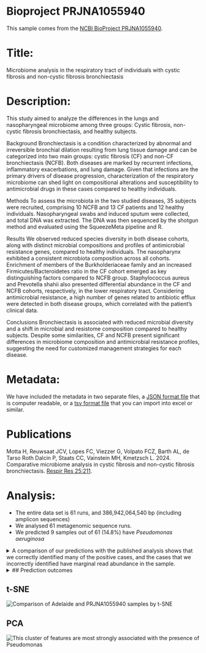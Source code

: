 # Bioproject PRJNA1055940

This sample comes from the [NCBI BioProject PRJNA1055940](https://www.ncbi.nlm.nih.gov/bioproject/?term=PRJNA1055940).

# Title:
Microbiome analysis in the respiratory tract of individuals with cystic fibrosis and non-cystic fibrosis bronchiectasis

# Description:
This study aimed to analyze the differences in the lungs and nasopharyngeal microbiome among three groups: Cystic fibrosis, non-cystic fibrosis bronchiectasis, and healthy subjects.

Background
Bronchiectasis is a condition characterized by abnormal and irreversible bronchial dilation resulting from lung tissue damage and can be categorized into two main groups: cystic fibrosis (CF) and non-CF bronchiectasis (NCFB). Both diseases are marked by recurrent infections, inflammatory exacerbations, and lung damage. Given that infections are the primary drivers of disease progression, characterization of the respiratory microbiome can shed light on compositional alterations and susceptibility to antimicrobial drugs in these cases compared to healthy individuals.

Methods
To assess the microbiota in the two studied diseases, 35 subjects were recruited, comprising 10 NCFB and 13 CF patients and 12 healthy individuals. Nasopharyngeal swabs and induced sputum were collected, and total DNA was extracted. The DNA was then sequenced by the shotgun method and evaluated using the SqueezeMeta pipeline and R.

Results
We observed reduced species diversity in both disease cohorts, along with distinct microbial compositions and profiles of antimicrobial resistance genes, compared to healthy individuals. The nasopharynx exhibited a consistent microbiota composition across all cohorts. Enrichment of members of the Burkholderiaceae family and an increased Firmicutes/Bacteroidetes ratio in the CF cohort emerged as key distinguishing factors compared to NCFB group. Staphylococcus aureus and Prevotella shahii also presented differential abundance in the CF and NCFB cohorts, respectively, in the lower respiratory tract. Considering antimicrobial resistance, a high number of genes related to antibiotic efflux were detected in both disease groups, which correlated with the patient’s clinical data.

Conclusions
Bronchiectasis is associated with reduced microbial diversity and a shift in microbial and resistome composition compared to healthy subjects. Despite some similarities, CF and NCFB present significant differences in microbiome composition and antimicrobial resistance profiles, suggesting the need for customized management strategies for each disease.

# Metadata:
We have included the metadata in two separate files, a [JSON format file](PRJNA1055940.metadata.json.gz) that is computer readable, or a [tsv format file](PRJNA1055940.metadata.tsv.gz) that you can import into excel or similar.

# Publications


Motta H, Reuwsaat JCV, Lopes FC, Viezzer G, Volpato FCZ, Barth AL, de Tarso Roth Dalcin P, Staats CC, Vainstein MH, Kmetzsch L. 2024. Comparative microbiome analysis in cystic fibrosis and non-cystic fibrosis bronchiectasis. [Respir Res 25:211](https://pmc.ncbi.nlm.nih.gov/articles/PMC11102160/).
  
# Analysis:

- The entire data set is 61 runs, and 386,942,064,540 bp (including amplicon sequences)
- We analysed 61 metagenomic sequence runs.
- We predicted 9 samples out of 61 (14.8%) have _Pseudomonas aeruginosa_



<details>
<summary>
A comparison of our predictions with the published analysis shows that we correctly identified many of the positive cases, and the cases that we incorrectly identified have marginal read abundance in the sample.

</summary>

Original ID | Type | Sample | Number of Pseudomonas reads reported in SOM | Cultured | Pseudomonas Prediction | Confidence | Certainty | Result | Reason
--- | --- | --- | --- | --- | --- | --- | --- | --- | ---
be_01 | human induced sputum | SRR27326975 | 17,545 |  | Negative | 0.51 | Low | Correct | 
be_01 | human nasopharyngeal swab | SRR27326950 | 558 |  | Negative | 0.72 | Medium | Correct | 
be_02 | human induced sputum | SRR27326974 | 55 |  | Negative | 0.81 | High | Correct | 
be_03 | human induced sputum | SRR27326963 | 135,805 | _P. aeruginosa_ | Positive | 0.76 | Medium | Correct | 
be_03 | human nasopharyngeal swab | SRR27326949 | 166,746 | _P. aeruginosa_ | Positive | 0.67 | Medium | Correct | 
be_04 | human induced sputum | SRR27326952 | 52,813 | _P. aeruginosa_ | Positive | 0.62 | Medium | Correct | 
be_04 | human nasopharyngeal swab | SRR27326948 | 9,049 | _P. aeruginosa_ | Positive | 0.55 | Low | Correct | 
be_05 | human induced sputum | SRR27326932 | 257 | _P. aeruginosa_, _S. aureus_ | Negative | 0.72 | Medium | Incorrect | Low read abundance
be_05 | human nasopharyngeal swab | SRR27326938 | 194 | _P. aeruginosa_, _S. aureus_ | Negative | 0.81 | High | Incorrect | Low read abundance
be_06 | human induced sputum | SRR27326921 | 85 | _P. aeruginosa_, _S. aureus_ | Negative | 0.74 | Medium | Incorrect | Low read abundance
be_06 | human nasopharyngeal swab | SRR27326937 | 147 | _P. aeruginosa_, _S. aureus_ | Negative | 0.67 | Medium | Incorrect | Low read abundance
be_07 | human induced sputum | SRR27326943 | 6,627 | _P. aeruginosa_, _Achromobacter_ sp. | Negative | 0.62 | Medium | Incorrect | Marginal
be_07 | human nasopharyngeal swab | SRR27326936 | 210 | _P. aeruginosa_, _Achromobacter_ sp. | Negative | 0.72 | Medium | Incorrect | Low read abundance
be_08 | human induced sputum | SRR27326941 | 261 | _P. aeruginosa_ | Negative | 0.7 | Medium | Incorrect | Low read abundance
be_08 | human nasopharyngeal swab | SRR27326935 | 173 | _P. aeruginosa_ | Negative | 0.75 | Medium | Incorrect | Low read abundance
be_09 | human induced sputum | SRR27326940 | 144 |  | Negative | 0.55 | Low | Correct | 
be_09 | human nasopharyngeal swab | SRR27326934 | 552 |  | Negative | 0.64 | Medium | Correct | 
be_10 | human nasopharyngeal swab | SRR27326933 | 124 |  | Negative | 0.84 | Hig | Correct | 
cf_01 | human induced sputum | SRR27326939 | 1,197 | _P. aeruginosa_, _S. aureus_ | Negative | 0.68 | Medium | Incorrect | Low read abundance
cf_02 | human induced sputum | SRR27326973 | 112 | _P. aeruginosa_, _S. aureus_ | Negative | 0.67 | Medium | Incorrect | Low read abundance
cf_02 | human nasopharyngeal swab | SRR27326930 | 198 | _P. aeruginosa_, _S. aureus_ | Negative | 0.7 | Medium | Incorrect | Low read abundance
cf_03 | human induced sputum | SRR27326972 | 553,062 | _P. aeruginosa_, _S. aureus_ | Positive | 0.8 | High | Correct | 
cf_04 | human induced sputum | SRR27326971 | 59 |  | Negative | 0.79 | Medium | Correct | 
cf_04 | human nasopharyngeal swab | SRR27326928 | 107 |  | Negative | 0.68 | Medium | Correct | 
cf_05 | human induced sputum | SRR27326970 | 179,447 | _P. aeruginosa_, _S. aureus_ | Positive | 0.72 | Medium | Correct | 
cf_05 | human nasopharyngeal swab | SRR27326927 | 61,591 | _P. aeruginosa_, _S. aureus_ | Positive | 0.53 | Low | Correct | 
cf_06 | human induced sputum | SRR27326969 | 2,451 | _P. aeruginosa_, _S. aureus_, _B. cepacia_ | Negative | 0.51 | Low | Incorrect | Low read abundance
cf_06 | human nasopharyngeal swab | SRR27326926 | 1,438 | _P. aeruginosa_, _S. aureus_, _B. cepacia_ | Negative | 0.55 | Low | Incorrect | Low read abundance
cf_07 | human induced sputum | SRR27326968 | 89 | _S. aureus_ | Negative | 0.78 | Medium | Correct | 
cf_07 | human nasopharyngeal swab | SRR27326925 | 5,302 | _S. aureus_ | Negative | 0.54 | Low | Correct | 
cf_08 | human induced sputum | SRR27326967 | 1,270 | _P. aeruginosa_, _B. cepacia_ | Negative | 0.7 | Medium | Incorrect | 
cf_08 | human nasopharyngeal swab | SRR27326924 | 252 | _P. aeruginosa_, _B. cepacia_ | Negative | 0.77 | Medium | Incorrect | 
cf_09 | human induced sputum | SRR27326966 | 1,962 | _B. cepacia_ | Negative | 0.53 | Low | Correct | 
cf_09 | human nasopharyngeal swab | SRR27326923 | 250 | _B. cepacia_ | Negative | 0.76 | Medium | Correct | 
cf_10 | human induced sputum | SRR27326965 | 303,849 | _P. aeruginosa_ | Positive | 0.67 | Medium | Correct | 
cf_10 | human nasopharyngeal swab | SRR27326922 | 112,810 | _P. aeruginosa_ | Positive | 0.71 | Medium | Correct | 
cf_11 | human induced sputum | SRR27326953 | 4,060 |  | Negative | 0.51 | Low | Correct | 
cf_11 | human nasopharyngeal swab | SRR27326942 | 374 |  | Negative | 0.55 | Low | Correct | 
cf_12 | human nasopharyngeal swab | SRR27326931 | 268 | _H. influenzae_ | Negative | 0.73 | Medium | Correct | 
cf_13 | human nasopharyngeal swab | SRR27326929 | 414 | _P. aeruginosa_, _S. aureus_ | Negative | 0.61 | Medium | Incorrect | 
ht_01 | human induced sputum | SRR27326964 | 1,795 |  | Negative | 0.54 | Low | Correct | 
ht_01 | human nasopharyngeal swab | SRR27326920 | 173 |  | Negative | 0.75 | Medium | Correct | 
ht_02 | human induced sputum | SRR27326962 | 485 |  | Negative | 0.64 | Medium | Correct | 
ht_02 | human nasopharyngeal swab | SRR27326919 | 162 |  | Negative | 0.72 | Medium | Correct | 
ht_03 | human induced sputum | SRR27326961 | 216 |  | Negative | 0.72 | Medium | Correct | 
ht_04 | human induced sputum | SRR27326960 | 135 |  | Negative | 0.72 | Medium | Correct | 
ht_04 | human nasopharyngeal swab | SRR27326917 | 259 |  | Negative | 0.74 | Medium | Correct | 
ht_05 | human induced sputum | SRR27326959 | 73 |  | Negative | 0.71 | Medium | Correct | 
ht_05 | human nasopharyngeal swab | SRR27326916 | 480 |  | Negative | 0.62 | Medium | Correct | 
ht_06 | human induced sputum | SRR27326958 | 100 |  | Negative | 0.73 | Medium | Correct | 
ht_06 | human nasopharyngeal swab | SRR27326915 | 290 |  | Negative | 0.71 | Medium | Correct | 
ht_07 | human induced sputum | SRR27326957 | 542 |  | Negative | 0.73 | Medium | Correct | 
ht_07 | human nasopharyngeal swab | SRR27326947 | 125 |  | Negative | 0.8 | Medium | Correct | 
ht_08 | human induced sputum | SRR27326956 | 367 |  | Negative | 0.7 | Medium | Correct | 
ht_08 | human nasopharyngeal swab | SRR27326946 | 796 |  | Negative | 0.64 | Medium | Correct | 
ht_09 | human induced sputum | SRR27326955 | 146 |  | Negative | 0.66 | Medium | Correct | 
ht_09 | human nasopharyngeal swab | SRR27326945 | 352 |  | Negative | 0.65 | Medium | Correct | 
ht_10 | human induced sputum | SRR27326954 | 568 |  | Negative | 0.61 | Medium | Correct | 
ht_10 | human nasopharyngeal swab | SRR27326944 | 102 |  | Negative | 0.77 | Medium | Correct | 
ht_11 | human induced sputum | SRR27326951 | 2,594 |  | Negative | 0.62 | Medium | Correct | 
ht_12 | human nasopharyngeal swab | SRR27326918 | 139 |  | Negative | 0.71 | Medium | Correct | 

</details>

<details>
<summary>
## Prediction outcomes
</summary>

Sample | Pseudomonas Prediction | Confidence | Certainty
 --- | --- | --- | ---
SRR27326915 | Negative | 0.71 | Medium
SRR27326916 | Negative | 0.62 | Medium
SRR27326917 | Negative | 0.74 | Medium
SRR27326918 | Negative | 0.71 | Medium
SRR27326919 | Negative | 0.72 | Medium
SRR27326920 | Negative | 0.75 | Medium
SRR27326921 | Negative | 0.74 | Medium
SRR27326922 | Positive | 0.71 | Medium
SRR27326923 | Negative | 0.76 | Medium
SRR27326924 | Negative | 0.77 | Medium
SRR27326925 | Negative | 0.54 | Low
SRR27326926 | Negative | 0.55 | Low
SRR27326927 | Positive | 0.53 | Low
SRR27326928 | Negative | 0.68 | Medium
SRR27326929 | Negative | 0.61 | Medium
SRR27326930 | Negative | 0.70 | Medium
SRR27326931 | Negative | 0.73 | Medium
SRR27326932 | Negative | 0.72 | Medium
SRR27326933 | Negative | 0.84 | High
SRR27326934 | Negative | 0.64 | Medium
SRR27326935 | Negative | 0.75 | Medium
SRR27326936 | Negative | 0.72 | Medium
SRR27326937 | Negative | 0.67 | Medium
SRR27326938 | Negative | 0.81 | High
SRR27326939 | Negative | 0.68 | Medium
SRR27326940 | Negative | 0.55 | Low
SRR27326941 | Negative | 0.70 | Medium
SRR27326942 | Negative | 0.55 | Low
SRR27326943 | Negative | 0.62 | Medium
SRR27326944 | Negative | 0.77 | Medium
SRR27326945 | Negative | 0.65 | Medium
SRR27326946 | Negative | 0.64 | Medium
SRR27326947 | Negative | 0.80 | Medium
SRR27326948 | Positive | 0.55 | Low
SRR27326949 | Positive | 0.67 | Medium
SRR27326950 | Negative | 0.72 | Medium
SRR27326951 | Negative | 0.62 | Medium
SRR27326952 | Positive | 0.62 | Medium
SRR27326953 | Negative | 0.51 | Low
SRR27326954 | Negative | 0.61 | Medium
SRR27326955 | Negative | 0.66 | Medium
SRR27326956 | Negative | 0.70 | Medium
SRR27326957 | Negative | 0.73 | Medium
SRR27326958 | Negative | 0.73 | Medium
SRR27326959 | Negative | 0.71 | Medium
SRR27326960 | Negative | 0.72 | Medium
SRR27326961 | Negative | 0.72 | Medium
SRR27326962 | Negative | 0.64 | Medium
SRR27326963 | Positive | 0.76 | Medium
SRR27326964 | Negative | 0.54 | Low
SRR27326965 | Positive | 0.67 | Medium
SRR27326966 | Negative | 0.53 | Low
SRR27326967 | Negative | 0.70 | Medium
SRR27326968 | Negative | 0.78 | Medium
SRR27326969 | Negative | 0.51 | Low
SRR27326970 | Positive | 0.72 | Medium
SRR27326971 | Negative | 0.79 | Medium
SRR27326972 | Positive | 0.80 | High
SRR27326973 | Negative | 0.67 | Medium
SRR27326974 | Negative | 0.81 | High
SRR27326975 | Negative | 0.51 | Low

</details>

## t-SNE
![Comparison of Adelaide and PRJNA1055940 samples by t-SNE](img/PRJNA1055940_Pseudomonas_tSNE.png 'Fig. t-SNE of all the analysed sequence data coloured by whether Pseudomonas is predicted')


## PCA
![This cluster of features are most strongly associated with the presence of Pseudomonas](img/PRJNA1055940_Pseudomonas_PCA.png 'Fig. PCA of the cluster of features most strongly associated with Pseudomonas colonization in PRJNA1055940')


